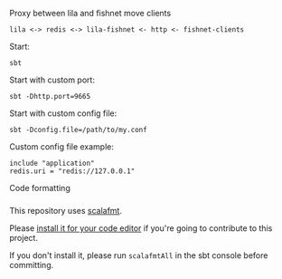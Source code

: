 Proxy between lila and fishnet move clients

```
lila <-> redis <-> lila-fishnet <- http <- fishnet-clients
```

Start:
```
sbt
```

Start with custom port:
```
sbt -Dhttp.port=9665
```

Start with custom config file:
```
sbt -Dconfig.file=/path/to/my.conf
```

Custom config file example:
```
include "application"
redis.uri = "redis://127.0.0.1"
```

Code formatting
###

This repository uses [scalafmt](https://scalameta.org/scalafmt/).

Please [install it for your code editor](https://scalameta.org/scalafmt/docs/installation.html)
if you're going to contribute to this project.

If you don't install it, please run `scalafmtAll` in the sbt console before committing.
